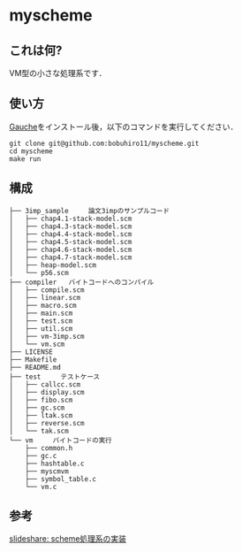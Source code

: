 # myscheme

## これは何?

VM型の小さな処理系です．

## 使い方

[Gauche](http://practical-scheme.net/gauche/index-j.html)をインストール後，以下のコマンドを実行してください．

```
git clone git@github.com:bobuhiro11/myscheme.git
cd myscheme
make run
```

## 構成

```
├── 3imp_sample     論文3impのサンプルコード
│   ├── chap4.1-stack-model.scm
│   ├── chap4.3-stack-model.scm
│   ├── chap4.4-stack-model.scm
│   ├── chap4.5-stack-model.scm
│   ├── chap4.6-stack-model.scm
│   ├── chap4.7-stack-model.scm
│   ├── heap-model.scm
│   └── p56.scm
├── compiler   バイトコードへのコンパイル
│   ├── compile.scm
│   ├── linear.scm
│   ├── macro.scm
│   ├── main.scm
│   ├── test.scm
│   ├── util.scm
│   ├── vm-3imp.scm
│   └── vm.scm
├── LICENSE
├── Makefile
├── README.md
├── test     テストケース
│   ├── callcc.scm
│   ├── display.scm
│   ├── fibo.scm
│   ├── gc.scm
│   ├── ltak.scm
│   ├── reverse.scm
│   └── tak.scm
└── vm     バイトコードの実行
    ├── common.h
    ├── gc.c
    ├── hashtable.c
    ├── myscmvm
    ├── symbol_table.c
    └── vm.c
```


## 参考
[slideshare: scheme処理系の実装](http://www.slideshare.net/bobuhiro11/scheme-32091601)
